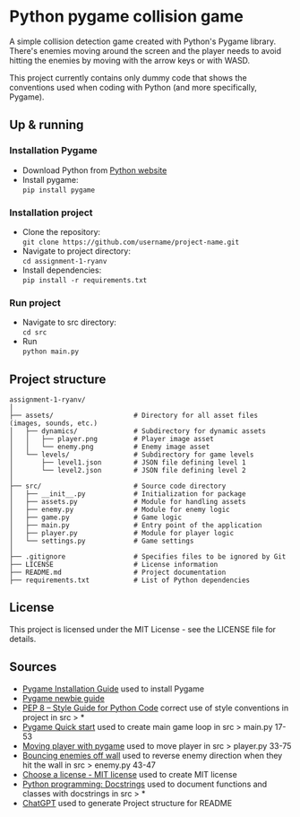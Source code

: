 # Python pygame  collision game
A simple collision detection game created with Python's Pygame library. There's enemies moving around the screen and 
the player needs to avoid hitting the enemies by moving with the arrow keys or with WASD.

This project currently contains only dummy code that shows the conventions used when coding with Python (and more 
specifically, Pygame).

## Up & running 
### Installation Pygame
- Download Python from [Python website](https://www.python.org/downloads/)
- Install pygame: <br> ```pip install pygame```

### Installation project
- Clone the repository: <br> ```git clone https://github.com/username/project-name.git```
- Navigate to project directory: <br> ```cd assignment-1-ryanv```
- Install dependencies: <br>```pip install -r requirements.txt```

### Run project
- Navigate to src directory: <br> ```cd src```
- Run <br> ```python main.py```

## Project structure
```
assignment-1-ryanv/
│
├── assets/                    # Directory for all asset files (images, sounds, etc.)
│   ├── dynamics/              # Subdirectory for dynamic assets
│   │   ├── player.png         # Player image asset
│   │   └── enemy.png          # Enemy image asset
│   └── levels/                # Subdirectory for game levels
│       ├── level1.json        # JSON file defining level 1
│       └── level2.json        # JSON file defining level 2
│
├── src/                       # Source code directory
│   ├── __init__.py            # Initialization for package
│   ├── assets.py              # Module for handling assets
│   ├── enemy.py               # Module for enemy logic
│   ├── game.py                # Game logic
│   ├── main.py                # Entry point of the application
│   ├── player.py              # Module for player logic
│   └── settings.py            # Game settings
│
├── .gitignore                 # Specifies files to be ignored by Git
├── LICENSE                    # License information
├── README.md                  # Project documentation
├── requirements.txt           # List of Python dependencies
```

## License
This project is licensed under the MIT License - see the LICENSE file for details.

## Sources 
- [Pygame Installation Guide](https://www.pygame.org/wiki/GettingStarted) used to install Pygame
- [Pygame newbie guide](https://www.pygame.org/docs/tut/newbieguide.html)
- [PEP 8 – Style Guide for Python Code](https://peps.python.org/pep-0008/) correct use of style conventions in project in src > *
- [Pygame Quick start](https://www.pygame.org/docs/) used to create main game loop in src > main.py 17-53
- [Moving player with pygame](https://opensource.com/article/17/12/game-python-moving-player) used to move player in src > player.py 33-75
- [Bouncing enemies off wall](https://wall-ball.readthedocs.io/en/latest/steps/step01.html) used to reverse enemy direction when they hit the wall in src > enemy.py 43-47
- [Choose a license - MIT license](https://choosealicense.com/licenses/mit/) used to create MIT license
- [Python programming: Docstrings](https://www.programiz.com/python-programming/docstrings) used to document functions and classes with docstrings in src > *
- [ChatGPT](https://chatgpt.com/share/671626a0-2670-8002-838d-dc274be10d10) used to generate Project structure for README